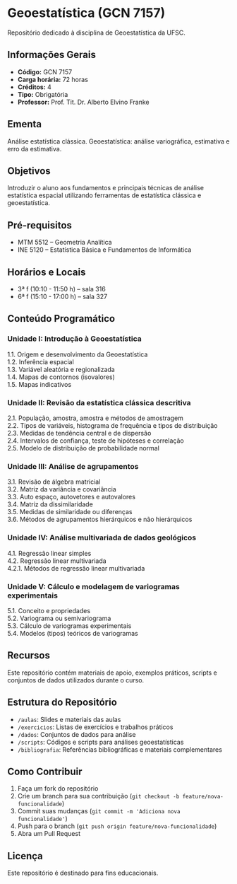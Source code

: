 # Geoestatística (GCN 7157)

Repositório dedicado à disciplina de Geoestatística da UFSC.

## Informações Gerais

- **Código:** GCN 7157
- **Carga horária:** 72 horas
- **Créditos:** 4
- **Tipo:** Obrigatória
- **Professor:** Prof. Tit. Dr. Alberto Elvino Franke

## Ementa

Análise estatística clássica. Geoestatística: análise variográfica, estimativa e erro da estimativa.

## Objetivos

Introduzir o aluno aos fundamentos e principais técnicas de análise estatística espacial utilizando ferramentas de estatística clássica e geoestatística.

## Pré-requisitos

- MTM 5512 – Geometria Analítica
- INE 5120 – Estatística Básica e Fundamentos de Informática

## Horários e Locais

- 3ª f (10:10 - 11:50 h) – sala 316
- 6ª f (15:10 - 17:00 h) – sala 327

## Conteúdo Programático

### Unidade I: Introdução à Geoestatística
1.1. Origem e desenvolvimento da Geoestatística  
1.2. Inferência espacial  
1.3. Variável aleatória e regionalizada  
1.4. Mapas de contornos (isovalores)  
1.5. Mapas indicativos  

### Unidade II: Revisão da estatística clássica descritiva
2.1. População, amostra, amostra e métodos de amostragem  
2.2. Tipos de variáveis, histograma de frequência e tipos de distribuição  
2.3. Medidas de tendência central e de dispersão  
2.4. Intervalos de confiança, teste de hipóteses e correlação  
2.5. Modelo de distribuição de probabilidade normal  

### Unidade III: Análise de agrupamentos
3.1. Revisão de álgebra matricial  
3.2. Matriz da variância e covariância  
3.3. Auto espaço, autovetores e autovalores  
3.4. Matriz da dissimilaridade  
3.5. Medidas de similaridade ou diferenças  
3.6. Métodos de agrupamentos hierárquicos e não hierárquicos  

### Unidade IV: Análise multivariada de dados geológicos
4.1. Regressão linear simples  
4.2. Regressão linear multivariada  
4.2.1. Métodos de regressão linear multivariada  

### Unidade V: Cálculo e modelagem de variogramas experimentais
5.1. Conceito e propriedades  
5.2. Variograma ou semivariograma  
5.3. Cálculo de variogramas experimentais  
5.4. Modelos (tipos) teóricos de variogramas  

## Recursos

Este repositório contém materiais de apoio, exemplos práticos, scripts e conjuntos de dados utilizados durante o curso.

## Estrutura do Repositório

- `/aulas`: Slides e materiais das aulas
- `/exercicios`: Listas de exercícios e trabalhos práticos
- `/dados`: Conjuntos de dados para análise
- `/scripts`: Códigos e scripts para análises geoestatísticas
- `/bibliografia`: Referências bibliográficas e materiais complementares

## Como Contribuir

1. Faça um fork do repositório
2. Crie um branch para sua contribuição (`git checkout -b feature/nova-funcionalidade`)
3. Commit suas mudanças (`git commit -m 'Adiciona nova funcionalidade'`)
4. Push para o branch (`git push origin feature/nova-funcionalidade`)
5. Abra um Pull Request

## Licença

Este repositório é destinado para fins educacionais.
